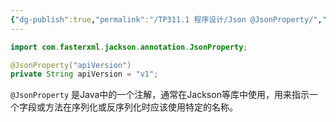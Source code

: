 ```yaml
---
{"dg-publish":true,"permalink":"/TP311.1 程序设计/Json @JsonProperty/","dgPassFrontmatter":true,"created":"2024-05-21T16:52:30.030+08:00","updated":"2024-06-01T10:49:45.871+08:00"}
---
```


```java
import com.fasterxml.jackson.annotation.JsonProperty;

@JsonProperty("apiVersion")  
private String apiVersion = "v1";
```

`@JsonProperty` 是Java中的一个注解，通常在Jackson等库中使用，用来指示一个字段或方法在序列化或反序列化时应该使用特定的名称。